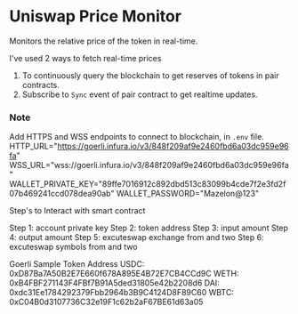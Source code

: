 # Uniswap Price Monitor

Monitors the relative price of the token in real-time.

I've used 2 ways to fetch real-time prices

1. To continuously query the blockchain to get reserves of tokens in pair contracts.
2. Subscribe to `Sync` event of pair contract to get realtime updates.

### Note

Add HTTPS and WSS endpoints to connect to blockchain, in `.env` file.
HTTP_URL="https://goerli.infura.io/v3/848f209af9e2460fbd6a03dc959e96fa"
WSS_URL="wss://goerli.infura.io/v3/848f209af9e2460fbd6a03dc959e96fa"
WALLET_PRIVATE_KEY="89ffe7016912c892dbd513c83099b4cde7f2e3fd2f07b469241ccd078dea90ab"
WALLET_PASSWORD="Mazelon@123"


Step's to Interact with smart contract

Step 1: account private key
Step 2: token address
Step 3: input amount
Step 4: output amount
Step 5: excuteswap exchange from and two
Step 6: excuteswap symbols from and two

Goerli Sample Token Address
USDC: 0xD87Ba7A50B2E7E660f678A895E4B72E7CB4CCd9C
WETH: 0xB4FBF271143F4FBf7B91A5ded31805e42b2208d6
DAI: 0xdc31Ee1784292379Fbb2964b3B9C4124D8F89C60
WBTC: 0xC04B0d3107736C32e19F1c62b2aF67BE61d63a05
